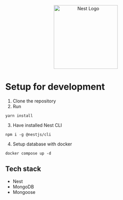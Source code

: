 <p align="center">
  <a href="http://nestjs.com/" target="blank"><img src="https://nestjs.com/img/logo-small.svg" width="200" alt="Nest Logo" /></a>
</p>

# Setup for development

1. Clone the repository
2. Run
```
yarn install
```
3. Have installed Nest CLI
```
npm i -g @nestjs/cli
```
4. Setup database with docker
```
docker compose up -d
```

## Tech stack
* Nest 
* MongoDB
* Mongoose